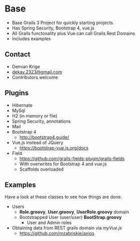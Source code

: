 # Base
* Base Grails 3 Project for quickly starting projects.
* Has Spring Security, Bootstrap 4, vue.js
* All Grails functonality plus Vue can call Grails Rest Domains
* Includes examples

## Contact
* Demian Krige
* dekay.2323@gmail.com
* Contributors welcome

## Plugins
* Hibernate
* MySql
* H2 (in memory or file)
* Spring Security, annotations
* Mail
* Bootstrap 4 
  * http://bootstrap4.guide/
* Vue.js instead of JQuery 
  * https://bootstrap-vue.js.org/docs
* Field 
  * https://github.com/grails-fields-plugin/grails-fields
  * With overwrites for Bootstrap 4 and vue.js
  * Scaffolds overloaded

## Examples
Have a look at these classes to see how things are done.
* Users
  * **Role.groovy**, **User.groovy**, **UserRole.groovy** domain
  * Bootstrapped User (user/user) **BootStrap.groovy**
    * User and Admin roles 
* Obtaining data from REST grails domain via *myVue.js*
  * https://github.com/mzabriskie/axios
  
    
    
